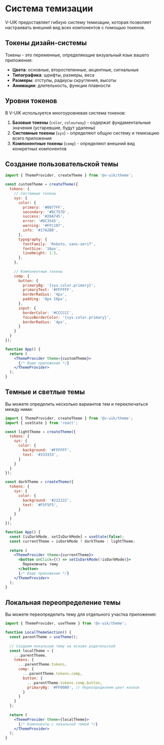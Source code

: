 # Система темизации

V-UIK предоставляет гибкую систему темизации, которая позволяет настраивать внешний вид всех компонентов с помощью токенов.

## Токены дизайн-системы

Токены - это переменные, определяющие визуальный язык вашего приложения:

- **Цвета**: основные, второстепенные, акцентные, сигнальные
- **Типографика**: шрифты, размеры, веса
- **Размеры**: отступы, радиусы скругления, высоты
- **Анимации**: длительность, функции плавности

## Уровни токенов

В V-UIK используется многоуровневая система токенов:

1. **Базовые токены** (`color`, `colourway`) - содержат фундаментальные значения (устаревшие, будут удалены)
2. **Системные токены** (`sys`) - определяют общую систему и темизацию всего приложения
3. **Компонентные токены** (`comp`) - определяют внешний вид конкретных компонентов

## Создание пользовательской темы

```jsx
import { ThemeProvider, createTheme } from '@v-uik/theme';

const customTheme = createTheme({
  tokens: {
    // Системные токены
    sys: {
      color: {
        primary: '#0077FF',
        secondary: '#6C757D',
        success: '#28A745',
        error: '#DC3545',
        warning: '#FFC107',
        info: '#17A2B8',
      },
      typography: {
        fontFamily: 'Roboto, sans-serif',
        fontSize: '16px',
        lineHeight: 1.5,
      },
    },
    
    // Компонентные токены
    comp: {
      button: {
        primaryBg: '{sys.color.primary}',
        primaryText: '#FFFFFF',
        borderRadius: '4px',
        padding: '8px 16px',
      },
      input: {
        borderColor: '#CCCCCC',
        focusBorderColor: '{sys.color.primary}',
        borderRadius: '4px',
      }
    }
  }
});

function App() {
  return (
    <ThemeProvider theme={customTheme}>
      {/* Ваше приложение */}
    </ThemeProvider>
  );
}
```

## Темные и светлые темы

Вы можете определить несколько вариантов тем и переключаться между ними:

```jsx
import { ThemeProvider, createTheme } from '@v-uik/theme';
import { useState } from 'react';

const lightTheme = createTheme({
  tokens: {
    sys: {
      color: {
        background: '#FFFFFF',
        text: '#333333',
      }
    }
  }
});

const darkTheme = createTheme({
  tokens: {
    sys: {
      color: {
        background: '#222222',
        text: '#F5F5F5',
      }
    }
  }
});

function App() {
  const [isDarkMode, setIsDarkMode] = useState(false);
  const currentTheme = isDarkMode ? darkTheme : lightTheme;
  
  return (
    <ThemeProvider theme={currentTheme}>
      <button onClick={() => setIsDarkMode(!isDarkMode)}>
        Переключить тему
      </button>
      {/* Ваше приложение */}
    </ThemeProvider>
  );
}
```

## Локальная переопределение темы

Вы можете переопределить тему для отдельного участка приложения:

```jsx
import { ThemeProvider, useTheme } from '@v-uik/theme';

function LocalThemeSection() {
  const parentTheme = useTheme();
  
  // Создаем локальную тему на основе родительской
  const localTheme = {
    ...parentTheme,
    tokens: {
      ...parentTheme.tokens,
      comp: {
        ...parentTheme.tokens.comp,
        button: {
          ...parentTheme.tokens.comp.button,
          primaryBg: '#FF0000', // Переопределяем цвет кнопок
        }
      }
    }
  };
  
  return (
    <ThemeProvider theme={localTheme}>
      {/* Компоненты с локальной темой */}
    </ThemeProvider>
  );
}
``` 